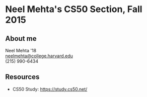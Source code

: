 # Neel Mehta's CS50 Section, Fall 2015

## About me

Neel Mehta '18  
neelmehta@college.harvard.edu  
(215) 990-6434  

## Resources

* CS50 Study: <https://study.cs50.net/>
